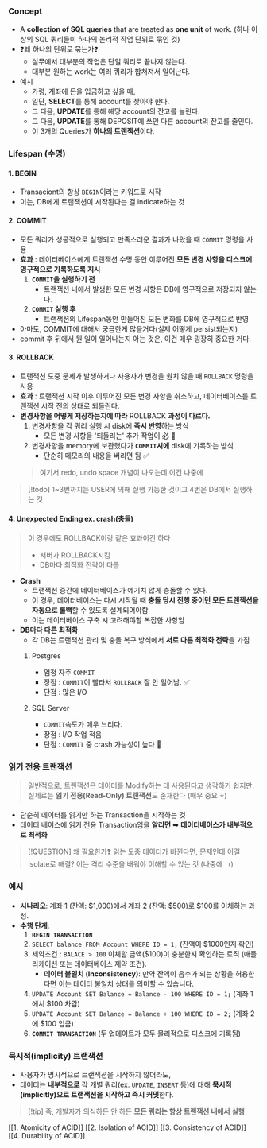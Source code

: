 
### Concept 

- A **collection of SQL queries** that are treated as **one unit** of work.
	 (하나 이상의 SQL 쿼리들이 하나의 논리적 작업 단위로 묶인 것)
- ❓왜 하나의 단위로 묶는가❓
	- 실무에서 대부분의 작업은 단일 쿼리로 끝나지 않는다.
	- 대부분 원하는 work는 여러 쿼리가 합쳐져서 일어난다.
- 예시
	- 가령, 계좌에 돈을 입금하고 싶을 때, 
	- 일단, **SELECT**를 통해 account를 찾아야 한다.
	- 그 다음, **UPDATE**를 통해 해당 account의 잔고를 늘린다.
	- 그 다음, **UPDATE**를 통해 DEPOSIT에 쓰인 다른 account의 잔고를 줄인다.
	- 이 3개의 Queries가 **하나의 트랜잭션**이다.

### Lifespan (수명)

#### 1. BEGIN 
- Transaciont의 항상 `BEGIN`이라는 키워드로 시작 
- 이는, DB에게 트랜잭션이 시작된다는 걸 indicate하는 것 
	  
#### 2. COMMIT 
- 모든 쿼리가 성공적으로 실행되고 만족스러운 결과가 나왔을 때 `COMMIT` 명령을 사용
- **효과** : 데이터베이스에게 트랜잭션 수명 동안 이루어진 **모든 변경 사항을 디스크에 영구적으로 기록하도록 지시**
	1. **`COMMIT`을 실행하기 전**
		- 트랜잭션 내에서 발생한 모든 변경 사항은 DB에 영구적으로 저장되지 않는다.
	2. **`COMMIT` 실행 후** 
		- 트랜잭션의 Lifespan동안 만들어진 모든 변화를 DB에 영구적으로 반영 
- 아마도, COMMIT에 대해서 궁금한게 많을거다(실제 어떻게 persist되는지)
- commit 후 뒤에서 뭔 일이 일어나는지 아는 것은, 이건 매우 굉장히 중요한 거다.
	  
#### 3. ROLLBACK
- 트랜잭션 도중 문제가 발생하거나 사용자가 변경을 원치 않을 때 `ROLLBACK` 명령을 사용
- **효과** : 트랜잭션 시작 이후 이루어진 모든 변경 사항을 취소하고, 데이터베이스를 트랜잭션 시작 전의 상태로 되돌린다.
- **변경사항을 어떻게 저장하는지에 따라** ROLLBACK **과정이 다르다.**
	1. 변경사항을 각 쿼리 실행 시 disk에 **즉시 반영**하는 방식
		- 모든 변경 사항을 '되돌리는' 추가 작업이 必 💢
	2. 변경사항을 memory에 보관했다가 **`COMMIT`시에** disk에 기록하는 방식
		- 단순히 메모리의 내용을 버리면 됨  ✅
	> 여기서 redo, undo space 개념이 나오는데 이건 나중에 
	

>[!todo] 1~3번까지는 USER에 의해 실행 가능한 것이고 4번은 DB에서 실행하는 것 
>

#### 4. Unexpected Ending  ex. crash(충돌)
> 이 경우에도 ROLLBACK이랑 같은 효과이긴 하다 
> - 서버가 ROLLBACK시킴
> - DB마다 최적화 전략이 다름 

- **Crash**
	- 트랜잭션 중간에 데이터베이스가 예기치 않게 충돌할 수 있다.
	- 이 경우, 데이터베이스는 다시 시작될 때 **충돌 당시 진행 중이던 모든 트랜잭션을 자동으로 롤백**할 수 있도록 설계되어야함 
	- 이는 데이터베이스 구축 시 고려해야할 복잡한 사항임 
- **DB마다 다른 최적화**
	- 각 DB는 트랜잭션 관리 및 충돌 복구 방식에서 **서로 다른 최적화 전략**을 가짐 
	1. Postgres
		- 엄청 자주 `COMMIT` 
		- 장점 : `COMMIT`이 빨라서 `ROLLBACK` 잘 안 일어남. ✅
		- 단점 : 많은 I/O 
	
	2. SQL Server 
		- `COMMIT`속도가 매우 느리다.
		- 장점 : I/O 작업 적음
		- 단점 : `COMMIT` 중 crash 가능성이 높다  💢 


### 읽기 전용 트랜잭션 

>일반적으로, 트랜잭션은 데이터를 Modify하는 데 사용된다고 생각하기 쉽지만, 실제로는 **읽기 전용(Read-Only) 트랜잭션**도 존재한다 (매우 중요 ⭐)

- 단순히 데이터를 읽기만 하는 Transaction을 시작하는 것 
- 데이터 베이스에 읽기 전용 Transaction임을 **알리면** ➡ **데이터베이스가 내부적으로 최적화** 

>[!QUESTION] 왜 필요한가❓
>읽는 도중 데이터가 바뀐다면, 문제인데 이걸 Isolate로 해결?
>이는 격리 수준을 배워야 이해할 수 있는 것 (나중에 ㄱ)


### 예시
- **시나리오**: 계좌 1 (잔액: $1,000)에서 계좌 2 (잔액: $500)로 $100를 이체하는 과정.
- **수행 단계**:
    1. **`BEGIN TRANSACTION`**
    2. `SELECT balance FROM Account WHERE ID = 1;` (잔액이 $1000인지 확인)
    3. 제약조건 : `BALACE > 100` 이체할 금액($100)이 충분한지 확인하는 로직 (애플리케이션 또는 데이터베이스 제약 조건).
        - **데이터 불일치 (Inconsistency)**: 만약 잔액이 음수가 되는 상황을 허용한다면 이는 데이터 불일치 상태를 의미할 수 있습니다.
    4. `UPDATE Account SET Balance = Balance - 100 WHERE ID = 1;` (계좌 1에서 $100 차감)
    5. `UPDATE Account SET Balance = Balance + 100 WHERE ID = 2;` (계좌 2에 $100 입금)
    6. **`COMMIT TRANSACTION`** (두 업데이트가 모두 물리적으로 디스크에 기록됨)


### 묵시적(implicity) 트랜잭션 
- 사용자가 명시적으로 트랜잭션을 시작하지 않더라도, 
- 데이터는 **내부적으로** 각 개별 쿼리(ex. `UPDATE`, `INSERT` 등)에 대해 **묵시적(implicitly)으로 트랜잭션을 시작하고 즉시 커밋**한다.

>[!tip] 즉, 개발자가 의식하든 안 하든 **모든 쿼리는 항상 트랜잭션 내에서 실행**


[[1. Atomicity of ACID]]
[[2. Isolation of ACID]]
[[3. Consistency of ACID]]
[[4. Durability of ACID]]